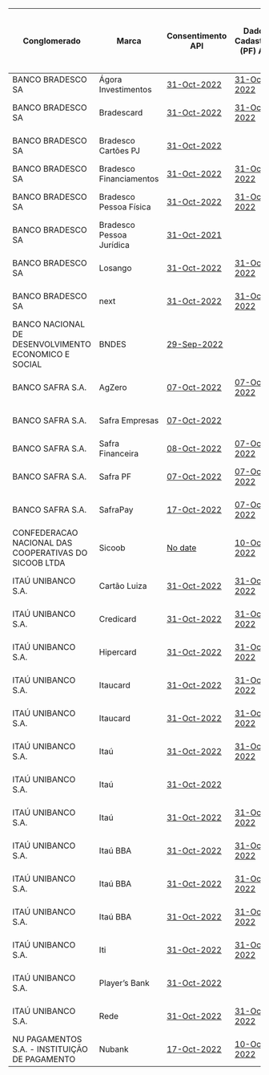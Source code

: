 |                           Conglomerado                           |            Marca             |                                                                                                               Consentimento API                                                                                                               |                                                                                                                    Dados Cadastrais (PF) API                                                                                                                     |                                                                                                               Dados Cadastrais (PJ) API                                                                                                               |                                                                                                                Resources API                                                                                                                |                                                                                                            Contas API                                                                                                             |                                                                                                                   Cartão de Crédito API                                                                                                                   |                                                                                                        Operações de Crédito - Empréstimos API                                                                                                        |                                                                                                                 Operações de Crédito - Financiamentos API                                                                                                                 |                                                                                                                    Operações de Crédito - Adiantamento a Depositantes API                                                                                                                     |                                                                                                                         Operações de Crédito - Direitos Creditórios Descontados API                                                                                                                          |
|-------------------------------------------------------|--------------------------|-------------------------------------------------------------------------------------------------------------------------------------------------------------------------------------------------------------------------------|------------------------------------------------------------------------------------------------------------------------------------------------------------------------------------------------------------------------------------------|-------------------------------------------------------------------------------------------------------------------------------------------------------------------------------------------------------------------------------|---------------------------------------------------------------------------------------------------------------------------------------------------------------------------------------------------------------------------------|--------------------------------------------------------------------------------------------------------------------------------------------------------------------------------------------------------------------------|---------------------------------------------------------------------------------------------------------------------------------------------------------------------------------------------------------------------------------------|-----------------------------------------------------------------------------------------------------------------------------------------------------------------------------------------------------------------|-----------------------------------------------------------------------------------------------------------------------------------------------------------------------------------------------------------------------------------|-------------------------------------------------------------------------------------------------------------------------------------------------------------------------------------------------------------------------------------------|-----------------------------------------------------------------------------------------------------------------------------------------------------------------------------------------------------------------------------------------------------|
| BANCO BRADESCO SA                                     | Ágora Investimentos      | [31-Oct-2022](https://github.com/OpenBanking-Brasil/conformance/raw/main/submissions/functional/consents/2.0.1/74014747_%C3%81gora%20-%20Open%20Finance%20Brazil%20v2.0_consents_v2-OL_04-10-2022.zip)                        | [31-Oct-2022](https://github.com/OpenBanking-Brasil/conformance/raw/main/submissions/functional/personal/2.0.1/74014747_%C3%81gora%20-%20Open%20Finance%20Brazil%20v2.0_personal_v2-OL_04-10-2022.zip)                                   | [31-Oct-2022](https://github.com/OpenBanking-Brasil/conformance/raw/main/submissions/functional/business/2.0.1/74014747_%C3%81gora%20-%20Open%20Finance%20Brazil%20v2.0_business_v2-OL_04-10-2022.zip)                        | [31-Oct-2022](https://github.com/OpenBanking-Brasil/conformance/raw/main/submissions/functional/resources/2.0.1/74014747_%C3%81gora%20-%20Open%20Finance%20Brazil%20v2.0_resources_v2-OL_04-10-2022.zip)                        |                                                                                                                                                                                                                          |                                                                                                                                                                                                                                       |                                                                                                                                                                                                                 |                                                                                                                                                                                                                                   |                                                                                                                                                                                                                                           |                                                                                                                                                                                                                                                     |
| BANCO BRADESCO SA                                     | Bradescard               | [31-Oct-2022](https://github.com/OpenBanking-Brasil/conformance/raw/main/submissions/functional/consents/2.0.1/04184779_Banco%20Bradescard%20-%20Open%20Finance%20Brazil%20v2.0_consents_v2-OL_04-10-2022.zip)                | [31-Oct-2022](https://github.com/OpenBanking-Brasil/conformance/raw/main/submissions/functional/personal/2.0.1/04184779_Banco%20Bradescard%20-%20Open%20Finance%20Brazil%20v2.0_personal_v2-OL_04-10-2022.zip)                           |                                                                                                                                                                                                                               | [31-Oct-2022](https://github.com/OpenBanking-Brasil/conformance/raw/main/submissions/functional/resources/2.0.1/04184779_Banco%20Bradescard%20-%20Open%20Finance%20Brazil%20v2.0_resources_v2-OL_04-10-2022.zip)                |                                                                                                                                                                                                                          | [31-Oct-2022](https://github.com/OpenBanking-Brasil/conformance/raw/main/submissions/functional/credit-card/2.0.1/04184779_Banco%20Bradescard%20-%20Open%20Finance%20Brazil%20v2.0_credit-card_v2-OL_04-10-2022.zip)                  |                                                                                                                                                                                                                 |                                                                                                                                                                                                                                   |                                                                                                                                                                                                                                           |                                                                                                                                                                                                                                                     |
| BANCO BRADESCO SA                                     | Bradesco Cartões PJ      | [31-Oct-2022](https://github.com/OpenBanking-Brasil/conformance/raw/main/submissions/functional/consents/2.0.1/60746948_Banco%20Bradesco%20PJ%20-%20Open%20Finance%20Brazil%20v2.0_consents_v2-OL_04-10-2022.zip)             |                                                                                                                                                                                                                                          | [31-Oct-2022](https://github.com/OpenBanking-Brasil/conformance/raw/main/submissions/functional/business/2.0.1/60746948_Banco%20Bradesco%20PJ%20-%20Open%20Finance%20Brazil%20v2.0_business_v2-OL_04-10-2022.zip)             | [31-Oct-2022](https://github.com/OpenBanking-Brasil/conformance/raw/main/submissions/functional/resources/2.0.1/60746948_Banco%20Bradesco%20PJ%20-%20Open%20Finance%20Brazil%20v2.0_resources_v2-OL_04-10-2022.zip)             |                                                                                                                                                                                                                          | [31-Oct-2022](https://github.com/OpenBanking-Brasil/conformance/raw/main/submissions/functional/credit-card/2.0.1/60746948_Banco%20Bradesco%20PJ%20-%20Open%20Finance%20Brazil%20v2.0_credit-card_v2-OL_04-10-2022.zip)               |                                                                                                                                                                                                                 |                                                                                                                                                                                                                                   |                                                                                                                                                                                                                                           |                                                                                                                                                                                                                                                     |
| BANCO BRADESCO SA                                     | Bradesco Financiamentos  | [31-Oct-2022](https://github.com/OpenBanking-Brasil/conformance/raw/main/submissions/functional/consents/2.0.1/07207996_Banco%20Bradesco%20Financiamentos%20-%20Open%20Finance%20Brazil%20v2.0_consents_v2-OL_04-10-2022.zip) | [31-Oct-2022](https://github.com/OpenBanking-Brasil/conformance/raw/main/submissions/functional/personal/2.0.1/07207996_Banco%20Bradesco%20Financiamentos%20-%20Open%20Finance%20Brazil%20v2.0_personal_v2-OL_04-10-2022.zip)            | [31-Oct-2022](https://github.com/OpenBanking-Brasil/conformance/raw/main/submissions/functional/business/2.0.1/07207996_Banco%20Bradesco%20Financiamentos%20-%20Open%20Finance%20Brazil%20v2.0_business_v2-OL_04-10-2022.zip) | [31-Oct-2022](https://github.com/OpenBanking-Brasil/conformance/raw/main/submissions/functional/resources/2.0.1/07207996_Banco%20Bradesco%20Financiamentos%20-%20Open%20Finance%20Brazil%20v2.0_resources_v2-OL_04-10-2022.zip) |                                                                                                                                                                                                                          |                                                                                                                                                                                                                                       |                                                                                                                                                                                                                 | [31-Oct-2022](https://github.com/OpenBanking-Brasil/conformance/raw/main/submissions/functional/financings/2.0.1/07207996_Banco%20Bradesco%20Financiamentos%20-%20Open%20Finance%20Brazil%20v2.0_financings_v2-OL_04-10-2022.zip) |                                                                                                                                                                                                                                           |                                                                                                                                                                                                                                                     |
| BANCO BRADESCO SA                                     | Bradesco Pessoa Física   | [31-Oct-2022](https://github.com/OpenBanking-Brasil/conformance/raw/main/submissions/functional/consents/2.0.1/60746948_Banco%20Bradesco%20PF%20-%20Open%20Finance%20Brazil%20v2.0_consents_v2-OL_04-10-2022.zip)             | [31-Oct-2022](https://github.com/OpenBanking-Brasil/conformance/raw/main/submissions/functional/personal/2.0.1/60746948_Banco%20Bradesco%20PF%20-%20Open%20Finance%20Brazil%20v2.0_personal_v2-OL_04-10-2022.zip)                        |                                                                                                                                                                                                                               | [31-Oct-2022](https://github.com/OpenBanking-Brasil/conformance/raw/main/submissions/functional/resources/2.0.1/60746948_Banco%20Bradesco%20PF%20-%20Open%20Finance%20Brazil%20v2.0_resources_v2-OL_07-10-2022.zip)             | [31-Oct-2022](https://github.com/OpenBanking-Brasil/conformance/raw/main/submissions/functional/accounts/2.0.1/60746948_Banco%20Bradesco%20PF%20-%20Open%20Finance%20Brazil%20v2.0_accounts_v2-OL_04-10-2022.zip)        | [31-Oct-2022](https://github.com/OpenBanking-Brasil/conformance/raw/main/submissions/functional/credit-card/2.0.1/60746948_Banco%20Bradesco%20PF%20-%20Open%20Finance%20Brazil%20v2.0_credit-card_v2-OL_04-10-2022.zip)               | [31-Oct-2022](https://github.com/OpenBanking-Brasil/conformance/raw/main/submissions/functional/loans/2.0.1/60746948_Banco%20Bradesco%20PF%20-%20Open%20Finance%20Brazil%20v2.0_loans_v2-OL_04-10-2022.zip)     | [31-Oct-2022](https://github.com/OpenBanking-Brasil/conformance/raw/main/submissions/functional/financings/2.0.1/60746948_Banco%20Bradesco%20PF%20-%20Open%20Finance%20Brazil%20v2.0_financings_v2-OL_04-10-2022.zip)             | [31-Oct-2022](https://github.com/OpenBanking-Brasil/conformance/raw/main/submissions/functional/unarranged-overdraft/2.0.1/60746948_Banco%20Bradesco%20PF%20-%20Open%20Finance%20Brazil%20v2.0_unarranged-overdraft_v2-OL_04-10-2022.zip) |                                                                                                                                                                                                                                                     |
| BANCO BRADESCO SA                                     | Bradesco Pessoa Jurídica | [31-Oct-2021](https://github.com/OpenBanking-Brasil/conformance/raw/main/submissions/functional/consents/2.0.1/60746948_Banco%20Bradesco%20PJ%20-%20Open%20Finance%20Brazil%20v2.0_consents_v2-OL_04-10-2022.zip)             |                                                                                                                                                                                                                                          | [31-Oct-2022](https://github.com/OpenBanking-Brasil/conformance/raw/main/submissions/functional/business/2.0.1/60746948_Banco%20Bradesco%20PJ%20-%20Open%20Finance%20Brazil%20v2.0_business_v2-OL_04-10-2022.zip)             | [31-Oct-2022](https://github.com/OpenBanking-Brasil/conformance/raw/main/submissions/functional/resources/2.0.1/60746948_Banco%20Bradesco%20PJ%20-%20Open%20Finance%20Brazil%20v2.0_resources_v2-OL_04-10-2022.zip)             | [31-Oct-2022](https://github.com/OpenBanking-Brasil/conformance/raw/main/submissions/functional/accounts/2.0.1/60746948_Banco%20Bradesco%20PJ%20-%20Open%20Finance%20Brazil%20v2.0__accounts_v2-OL_04-10-2022.zip)       | [31-Oct-2022](https://github.com/OpenBanking-Brasil/conformance/raw/main/submissions/functional/credit-card/2.0.1/60746948_Banco%20Bradesco%20PJ%20-%20Open%20Finance%20Brazil%20v2.0_credit-card_v2-OL_04-10-2022.zip)               | [31-Oct-2022](https://github.com/OpenBanking-Brasil/conformance/raw/main/submissions/functional/loans/2.0.1/60746948_Banco%20Bradesco%20PJ%20-%20Open%20Finance%20Brazil%20v2.0_loans_v2-OL_04-10-2022.zip)     | [31-Oct-2022](https://github.com/OpenBanking-Brasil/conformance/raw/main/submissions/functional/financings/2.0.1/60746948_Banco%20Bradesco%20PJ%20-%20Open%20Finance%20Brazil%20v2.0_financings_v2-OL_20-10-2022.zip)             | [31-Oct-2022](https://github.com/OpenBanking-Brasil/conformance/raw/main/submissions/functional/unarranged-overdraft/2.0.1/60746948_Banco%20Bradesco%20PJ%20-%20Open%20Finance%20Brazil%20v2.0_unarranged-overdraft_v2-OL_04-10-2022.zip) | [31-Oct-2022](https://github.com/OpenBanking-Brasil/conformance/raw/main/submissions/functional/invoice-financings/2.0.1/60746948_Banco%20Bradesco%20PJ%20-%20Open%20Finance%20Brazil%20v2.0_invoice-financings_v2-OL_04-10-2022.zip)               |
| BANCO BRADESCO SA                                     | Losango                  | [31-Oct-2022](https://github.com/OpenBanking-Brasil/conformance/raw/main/submissions/functional/consents/2.0.1/33254319_Banco%20Losango%20-%20Open%20Finance%20Brazil%20v2.0_consents_v2-OL_07-10-2022.zip)                   | [31-Oct-2022](https://github.com/OpenBanking-Brasil/conformance/raw/main/submissions/functional/personal/2.0.1/33254319_Banco%20Losango%20-%20Open%20Finance%20Brazil%20v2.0_personal_v2-OL_04-10-2022.zip)                              |                                                                                                                                                                                                                               | [31-Oct-2022](https://github.com/OpenBanking-Brasil/conformance/raw/main/submissions/functional/resources/2.0.1/33254319_Banco%20Losango%20-%20Open%20Finance%20Brazil%20v2.0_resources_v2-OL_04-10-2022.zip)                   |                                                                                                                                                                                                                          | [31-Oct-2022](https://github.com/OpenBanking-Brasil/conformance/raw/main/submissions/functional/credit-card/2.0.1/33254319_Banco%20Losango%20-%20Open%20Finance%20Brazil%20v2.0_credit-card_v2-OL_04-10-2022.zip)                     | [31-Oct-2022](https://github.com/OpenBanking-Brasil/conformance/raw/main/submissions/functional/loans/2.0.1/33254319_Banco%20Losango%20-%20Open%20Finance%20Brazil%20v2.0_loans_v2-OL_04-10-2022.zip)           | [31-Oct-2022](https://github.com/OpenBanking-Brasil/conformance/raw/main/submissions/functional/financings/2.0.1/33254319_Banco%20Losango%20-%20Open%20Finance%20Brazil%20v2.0_financings_v2-OL_04-10-2022.zip)                   |                                                                                                                                                                                                                                           |                                                                                                                                                                                                                                                     |
| BANCO BRADESCO SA                                     | next                     | [31-Oct-2022](https://github.com/OpenBanking-Brasil/conformance/raw/main/submissions/functional/consents/2.0.1/60746948_next%20-%20Open%20Finance%20Brazil%20v1.0_consents_v2-OL_04-10-2022.zip)                              | [31-Oct-2022](https://github.com/OpenBanking-Brasil/conformance/raw/main/submissions/functional/personal/2.0.1/60746948_next%20-%20Open%20Finance%20Brazil%20v1.0_personal_v2-OL_07-10-2022.zip)                                         |                                                                                                                                                                                                                               | [31-Oct-2022](https://github.com/OpenBanking-Brasil/conformance/raw/main/submissions/functional/resources/2.0.1/60746948_next%20-%20Open%20Finance%20Brazil%20v1.0%20_resources_v2-OL_04-10-2022.zip)                           | [31-Oct-2022](https://github.com/OpenBanking-Brasil/conformance/raw/main/submissions/functional/accounts/2.0.1/60746948_next%20-%20Open%20Finance%20Brazil%20v1.0_accounts_v2-OL_07-10-2022.zip)                         | [31-Oct-2022](https://github.com/OpenBanking-Brasil/conformance/raw/main/submissions/functional/credit-card/2.0.1/60746948_next%20-%20Open%20Finance%20Brazil%20v1.0_credit-card_v2-OL_07-10-2022.zip)                                | [31-Oct-2022](https://github.com/OpenBanking-Brasil/conformance/raw/main/submissions/functional/loans/2.0.1/60746948_next%20-%20Open%20Finance%20Brazil%20v1.0_loans_v2-OL_07-10-2022.zip)                      |                                                                                                                                                                                                                                   |                                                                                                                                                                                                                                           |                                                                                                                                                                                                                                                     |
| BANCO NACIONAL DE DESENVOLVIMENTO ECONOMICO E SOCIAL  | BNDES                    | [29-Sep-2022](https://github.com/OpenBanking-Brasil/conformance/raw/main/submissions/functional/consents/2.0.1/33657248_BNDES%20Open%20Banking%201.2.0_consents_v2-OL_29-09-2022.zip)                                         |                                                                                                                                                                                                                                          | [28-Sep-2022](https://github.com/OpenBanking-Brasil/conformance/raw/main/submissions/functional/business/2.0.1/33657248_BNDES%20Open%20Banking%201.2.0_business_v2-OL_28-09-2022.zip)                                         | [29-Sep-2022](https://github.com/OpenBanking-Brasil/conformance/raw/main/submissions/functional/resources/2.0.1/33657248_BNDES%20Open%20Banking%201.2.0_resources_v2-OL_29-09-2022.zip)                                         |                                                                                                                                                                                                                          |                                                                                                                                                                                                                                       |                                                                                                                                                                                                                 | [28-Sep-2022](https://github.com/OpenBanking-Brasil/conformance/raw/main/submissions/functional/financings/2.0.1/33657248_BNDES%20Open%20Banking%201.2.0_financings_v2-OL_28-09-2022.zip)                                         |                                                                                                                                                                                                                                           |                                                                                                                                                                                                                                                     |
| BANCO SAFRA S.A.                                      | AgZero                   | [07-Oct-2022](https://github.com/OpenBanking-Brasil/conformance/blob/a383f0944dfcca75f927f45fb612130333b5e860/submissions/functional/consents/2.0.1/58160789_Safra%20Open%20Finance%202.0_consents_v2-OL_07-10-2022.zip)      | [07-Oct-2022](https://github.com/OpenBanking-Brasil/conformance/blob/a383f0944dfcca75f927f45fb612130333b5e860/submissions/functional/personal/2.0.1/58160789_Safra%20Open%20Finance%202.0_personal_v2_07-10-2022.zip)                    |                                                                                                                                                                                                                               | [07-Oct-2022](https://github.com/OpenBanking-Brasil/conformance/blob/a383f0944dfcca75f927f45fb612130333b5e860/submissions/functional/resources/2.0.1/58160789_Safra%20Open%20Finance%202.0_resources_v2_07-10-2022.zip)         | [10-Oct-2022](https://github.com/OpenBanking-Brasil/conformance/blob/a383f0944dfcca75f927f45fb612130333b5e860/submissions/functional/accounts/2.0.1/58160789_Safra%20Open%20Finance%202.0_accounts_v2-OL_10-10-2022.zip) | [10-Oct-2022](https://github.com/OpenBanking-Brasil/conformance/blob/a383f0944dfcca75f927f45fb612130333b5e860/submissions/functional/credit-card/2.0.1/58160789_Safra%20Open%20Finance%202.0_credit-card_v2-OL_10-10-2022.zip)        | [07-Oct-2022](https://github.com/OpenBanking-Brasil/conformance/blob/a383f0944dfcca75f927f45fb612130333b5e860/submissions/functional/loans/2.0.1/58160789_Safra%20Open%20Finance%202.0_loans_v2_07-10-2022.zip) |                                                                                                                                                                                                                                   |                                                                                                                                                                                                                                           |                                                                                                                                                                                                                                                     |
| BANCO SAFRA S.A.                                      | Safra Empresas           | [07-Oct-2022](https://github.com/OpenBanking-Brasil/conformance/blob/a383f0944dfcca75f927f45fb612130333b5e860/submissions/functional/consents/2.0.1/58160789_Safra%20Open%20Finance%202.0_consents_v2-OL_07-10-2022.zip)      |                                                                                                                                                                                                                                          | [07-Oct-2022](https://github.com/OpenBanking-Brasil/conformance/blob/a383f0944dfcca75f927f45fb612130333b5e860/submissions/functional/business/2.0.1/58160789_Safra%20Open%20Finance%202.0_business_v2-OL_07-10-2022.zip)      | [07-Oct-2022](https://github.com/OpenBanking-Brasil/conformance/blob/a383f0944dfcca75f927f45fb612130333b5e860/submissions/functional/resources/2.0.1/58160789_Safra%20Open%20Finance%202.0_resources_v2_07-10-2022.zip)         | [10-Oct-2022](https://github.com/OpenBanking-Brasil/conformance/blob/a383f0944dfcca75f927f45fb612130333b5e860/submissions/functional/accounts/2.0.1/58160789_Safra%20Open%20Finance%202.0_accounts_v2-OL_10-10-2022.zip) | [10-Oct-2022](https://github.com/OpenBanking-Brasil/conformance/blob/a383f0944dfcca75f927f45fb612130333b5e860/submissions/functional/credit-card/2.0.1/58160789_Safra%20Open%20Finance%202.0_credit-card_v2-OL_10-10-2022.zip)        | [07-Oct-2022](https://github.com/OpenBanking-Brasil/conformance/blob/a383f0944dfcca75f927f45fb612130333b5e860/submissions/functional/loans/2.0.1/58160789_Safra%20Open%20Finance%202.0_loans_v2_07-10-2022.zip) |                                                                                                                                                                                                                                   |                                                                                                                                                                                                                                           | [07-Oct-2022](https://github.com/OpenBanking-Brasil/conformance/blob/a383f0944dfcca75f927f45fb612130333b5e860/submissions/functional/invoice-financings/2.0.1/58160789_Safra%20Open%20Finance%202.0_invoice-financings_v2-OL_07-10-2022.zip)        |
| BANCO SAFRA S.A.                                      | Safra Financeira         | [08-Oct-2022](https://github.com/OpenBanking-Brasil/conformance/blob/a383f0944dfcca75f927f45fb612130333b5e860/submissions/functional/consents/2.0.1/58160789_Safra%20Open%20Finance%202.0_consents_v2-OL_07-10-2022.zip)      | [07-Oct-2022](https://github.com/OpenBanking-Brasil/conformance/blob/a383f0944dfcca75f927f45fb612130333b5e860/submissions/functional/personal/2.0.1/58160789_Safra%20Open%20Finance%202.0_personal_v2_07-10-2022.zip)                    | [07-Oct-2022](https://github.com/OpenBanking-Brasil/conformance/blob/a383f0944dfcca75f927f45fb612130333b5e860/submissions/functional/business/2.0.1/58160789_Safra%20Open%20Finance%202.0_business_v2-OL_07-10-2022.zip)      | [07-Oct-2022](https://github.com/OpenBanking-Brasil/conformance/blob/a383f0944dfcca75f927f45fb612130333b5e860/submissions/functional/resources/2.0.1/58160789_Safra%20Open%20Finance%202.0_resources_v2_07-10-2022.zip)         |                                                                                                                                                                                                                          |                                                                                                                                                                                                                                       |                                                                                                                                                                                                                 | [08-Oct-2022](https://github.com/OpenBanking-Brasil/conformance/blob/a383f0944dfcca75f927f45fb612130333b5e860/submissions/functional/financings/2.0.1/58160789_Safra%20Open%20Finance%202.0_financings_v2_08-10-2022.zip)         |                                                                                                                                                                                                                                           |                                                                                                                                                                                                                                                     |
| BANCO SAFRA S.A.                                      | Safra PF                 | [07-Oct-2022](https://github.com/OpenBanking-Brasil/conformance/blob/a383f0944dfcca75f927f45fb612130333b5e860/submissions/functional/consents/2.0.1/58160789_Safra%20Open%20Finance%202.0_consents_v2-OL_07-10-2022.zip)      | [07-Oct-2022](https://github.com/OpenBanking-Brasil/conformance/blob/a383f0944dfcca75f927f45fb612130333b5e860/submissions/functional/personal/2.0.1/58160789_Safra%20Open%20Finance%202.0_personal_v2_07-10-2022.zip)                    |                                                                                                                                                                                                                               | [07-Oct-2022](https://github.com/OpenBanking-Brasil/conformance/blob/a383f0944dfcca75f927f45fb612130333b5e860/submissions/functional/resources/2.0.1/58160789_Safra%20Open%20Finance%202.0_resources_v2_07-10-2022.zip)         | [10-Oct-2022](https://github.com/OpenBanking-Brasil/conformance/blob/a383f0944dfcca75f927f45fb612130333b5e860/submissions/functional/accounts/2.0.1/58160789_Safra%20Open%20Finance%202.0_accounts_v2-OL_10-10-2022.zip) | [10-Oct-2022](https://github.com/OpenBanking-Brasil/conformance/blob/a383f0944dfcca75f927f45fb612130333b5e860/submissions/functional/credit-card/2.0.1/58160789_Safra%20Open%20Finance%202.0_credit-card_v2-OL_10-10-2022.zip)        | [07-Oct-2022](https://github.com/OpenBanking-Brasil/conformance/blob/a383f0944dfcca75f927f45fb612130333b5e860/submissions/functional/loans/2.0.1/58160789_Safra%20Open%20Finance%202.0_loans_v2_07-10-2022.zip) |                                                                                                                                                                                                                                   |                                                                                                                                                                                                                                           |                                                                                                                                                                                                                                                     |
| BANCO SAFRA S.A.                                      | SafraPay                 | [17-Oct-2022](https://github.com/OpenBanking-Brasil/conformance/blob/a383f0944dfcca75f927f45fb612130333b5e860/submissions/functional/consents/2.0.1/58160789_Safra%20Open%20Finance%202.0_consents_v2-OL_07-10-2022.zip)      | [07-Oct-2022](https://github.com/OpenBanking-Brasil/conformance/blob/a383f0944dfcca75f927f45fb612130333b5e860/submissions/functional/personal/2.0.1/58160789_Safra%20Open%20Finance%202.0_personal_v2_07-10-2022.zip)                    | [07-Oct-2022](https://github.com/OpenBanking-Brasil/conformance/blob/a383f0944dfcca75f927f45fb612130333b5e860/submissions/functional/business/2.0.1/58160789_Safra%20Open%20Finance%202.0_business_v2-OL_07-10-2022.zip)      | [07-Oct-2022](https://github.com/OpenBanking-Brasil/conformance/blob/a383f0944dfcca75f927f45fb612130333b5e860/submissions/functional/resources/2.0.1/58160789_Safra%20Open%20Finance%202.0_resources_v2_07-10-2022.zip)         | [10-Oct-2022](https://github.com/OpenBanking-Brasil/conformance/blob/a383f0944dfcca75f927f45fb612130333b5e860/submissions/functional/accounts/2.0.1/58160789_Safra%20Open%20Finance%202.0_accounts_v2-OL_10-10-2022.zip) | [10-Oct-2022](https://github.com/OpenBanking-Brasil/conformance/blob/a383f0944dfcca75f927f45fb612130333b5e860/submissions/functional/credit-card/2.0.1/58160789_Safra%20Open%20Finance%202.0_credit-card_v2-OL_10-10-2022.zip)        | [07-Oct-2022](https://github.com/OpenBanking-Brasil/conformance/blob/a383f0944dfcca75f927f45fb612130333b5e860/submissions/functional/loans/2.0.1/58160789_Safra%20Open%20Finance%202.0_loans_v2_07-10-2022.zip) |                                                                                                                                                                                                                                   |                                                                                                                                                                                                                                           |                                                                                                                                                                                                                                                     |
| CONFEDERACAO NACIONAL DAS COOPERATIVAS DO SICOOB LTDA | Sicoob                   | [No date](https://github.com/OpenBanking-Brasil/conformance/blob/726d90bb85145ce291768ec07084b260cc8bde42/submissions/functional/consents/2.0.1/02038232_Consents%20api%20test%202.0.1_consents_v2_07-10-2022.zip)            | [10-Oct-2022](https://github.com/OpenBanking-Brasil/conformance/blob/da79d550c5ac8fa94fca7f7f50128e37bacfe53f/submissions/functional/personal/2.0.1/02038232_Personal%20Customer%20Data%20api%20test%202.0.1_personal_v2_10-10-2022.zip) | [29-Sep-2022](https://github.com/OpenBanking-Brasil/conformance/blob/main/submissions/functional/business/2.0.1/02038232_Business%20Customer%20Data%20api%20test%202.0.1%20API_business_v2-OL_29-09-2022.zip)                 | [11-Oct-2022](https://github.com/OpenBanking-Brasil/conformance/blob/main/submissions/functional/resources/2.0.1/02038232_Resources%20api%20test%202.0.1_resources_v2-OL_11-10-2022.zip)                                        |                                                                                                                                                                                                                          | [30-Sep-2022](https://github.com/OpenBanking-Brasil/conformance/blob/main/submissions/functional/credit-card/2.0.1/02038232_Credit%20operations%20discounted%20credit%20rights%20api%20test%202.0.1_credit-card_v2-OL_30-09-2022.zip) | [30-Sep-2022](https://github.com/OpenBanking-Brasil/conformance/blob/main/submissions/functional/loans/2.0.1/02038232_Loans%20api%20test%202.0.1_loans_v2-OL_30-09-2022.zip)                                    | [29-Sep-2022](https://github.com/OpenBanking-Brasil/conformance/blob/main/submissions/functional/financings/2.0.1/02038232_Financings%20api%20test%202.0.1_financings_v2-OL_29-09-2022.zip)                                       | [06-Oct-2022](https://github.com/OpenBanking-Brasil/conformance/blob/main/submissions/functional/unarranged-overdraft/2.0.1/02038232_Unarranged%20overdraft%20api%20test%202.0.1_unarranged-overdraft_v2-OL_06-10-2022.zip)               | [29-Sep-2022](https://github.com/OpenBanking-Brasil/conformance/blob/main/submissions/functional/invoice-financings/2.0.1/02038232_Credit%20operations%20discounted%20credit%20rights%20api%20test%202.0.1_invoice-financings_v2-OL_29-09-2022.zip) |
| ITAÚ UNIBANCO S.A.                                    | Cartão Luiza             | [31-Oct-2022](https://github.com/OpenBanking-Brasil/conformance/raw/main/submissions/functional/consents/2.0.1/60701190_Itau%20Unibanco%20Major_consents_v2-OL_07-10-2022.zip)                                                | [31-Oct-2022](https://github.com/OpenBanking-Brasil/conformance/raw/main/submissions/functional/personal/2.0.1/60701190_Itau%20Unibanco%20Major_personal_v2-OL_06-10-2022.zip)                                                           | [31-Oct-2022](https://github.com/OpenBanking-Brasil/conformance/raw/main/submissions/functional/business/2.0.1/60701190_Itau%20Unibanco%20Major_business_v2-OL_06-10-2022.zip)                                                | [31-Oct-2022](https://github.com/OpenBanking-Brasil/conformance/blob/main/submissions/functional/resources/2.0.1/60701190_Itau%20Unibanco%20Major_resources_v2-OL_06-10-2022.zip)                                               | [31-Oct-2022](https://github.com/OpenBanking-Brasil/conformance/raw/main/submissions/functional/accounts/2.0.1/60701190_Itau%20Unibanco%20Major_accounts_v2-OL_13-10-2022.zip)                                           | [31-Oct-2022](https://github.com/OpenBanking-Brasil/conformance/raw/main/submissions/functional/credit-card/2.0.1/60701190_Itau%20Unibanco%20Major_credit-card_v2-OL_13-10-2022.zip)                                                  | [31-Oct-2022](https://github.com/OpenBanking-Brasil/conformance/raw/main/submissions/functional/loans/2.0.1/60701190_Itau%20Unibanco%20Major_loans_v2-OL_06-10-2022.zip)                                        | [31-Oct-2022](https://github.com/OpenBanking-Brasil/conformance/raw/main/submissions/functional/financings/2.0.1/60701190_Itau%20Unibanco%20Major_financings_v2-OL_06-10-2022.zip)                                                | [31-Oct-2022](https://github.com/OpenBanking-Brasil/conformance/raw/main/submissions/functional/unarranged-overdraft/2.0.1/60701190_Itau%20Unibanco%20Major_unarranged-overdraft_v2-OL_06-10-2022.zip)                                    | [31-Oct-2022](https://github.com/OpenBanking-Brasil/conformance/raw/main/submissions/functional/invoice-financings/2.0.1/60701190_Itau%20Unibanco%20Major_invoice-financings_v2-OL_06-10-2022.zip)                                                  |
| ITAÚ UNIBANCO S.A.                                    | Credicard                | [31-Oct-2022](https://github.com/OpenBanking-Brasil/conformance/raw/main/submissions/functional/consents/2.0.1/60701190_Itau%20Unibanco%20Major_consents_v2-OL_07-10-2022.zip)                                                | [31-Oct-2022](https://github.com/OpenBanking-Brasil/conformance/raw/main/submissions/functional/personal/2.0.1/60701190_Itau%20Unibanco%20Major_personal_v2-OL_06-10-2022.zip)                                                           | [31-Oct-2022](https://github.com/OpenBanking-Brasil/conformance/raw/main/submissions/functional/business/2.0.1/60701190_Itau%20Unibanco%20Major_business_v2-OL_06-10-2022.zip)                                                | [31-Oct-2022](https://github.com/OpenBanking-Brasil/conformance/blob/main/submissions/functional/resources/2.0.1/60701190_Itau%20Unibanco%20Major_resources_v2-OL_06-10-2022.zip)                                               | [31-Oct-2022](https://github.com/OpenBanking-Brasil/conformance/raw/main/submissions/functional/accounts/2.0.1/60701190_Itau%20Unibanco%20Major_accounts_v2-OL_13-10-2022.zip)                                           | [31-Oct-2022](https://github.com/OpenBanking-Brasil/conformance/raw/main/submissions/functional/credit-card/2.0.1/60701190_Itau%20Unibanco%20Major_credit-card_v2-OL_13-10-2022.zip)                                                  | [31-Oct-2022](https://github.com/OpenBanking-Brasil/conformance/raw/main/submissions/functional/loans/2.0.1/60701190_Itau%20Unibanco%20Major_loans_v2-OL_06-10-2022.zip)                                        | [31-Oct-2022](https://github.com/OpenBanking-Brasil/conformance/raw/main/submissions/functional/financings/2.0.1/60701190_Itau%20Unibanco%20Major_financings_v2-OL_06-10-2022.zip)                                                |                                                                                                                                                                                                                                           |                                                                                                                                                                                                                                                     |
| ITAÚ UNIBANCO S.A.                                    | Hipercard                | [31-Oct-2022](https://github.com/OpenBanking-Brasil/conformance/raw/main/submissions/functional/consents/2.0.1/60701190_Itau%20Unibanco%20Major_consents_v2-OL_07-10-2022.zip)                                                | [31-Oct-2022](https://github.com/OpenBanking-Brasil/conformance/raw/main/submissions/functional/personal/2.0.1/60701190_Itau%20Unibanco%20Major_personal_v2-OL_06-10-2022.zip)                                                           | [31-Oct-2022](https://github.com/OpenBanking-Brasil/conformance/raw/main/submissions/functional/business/2.0.1/60701190_Itau%20Unibanco%20Major_business_v2-OL_06-10-2022.zip)                                                | [31-Oct-2022](https://github.com/OpenBanking-Brasil/conformance/blob/main/submissions/functional/resources/2.0.1/60701190_Itau%20Unibanco%20Major_resources_v2-OL_06-10-2022.zip)                                               |                                                                                                                                                                                                                          | [31-Oct-2022](https://github.com/OpenBanking-Brasil/conformance/raw/main/submissions/functional/credit-card/2.0.1/60701190_Itau%20Unibanco%20Major_credit-card_v2-OL_13-10-2022.zip)                                                  |                                                                                                                                                                                                                 |                                                                                                                                                                                                                                   |                                                                                                                                                                                                                                           |                                                                                                                                                                                                                                                     |
| ITAÚ UNIBANCO S.A.                                    | Itaucard                 | [31-Oct-2022](https://github.com/OpenBanking-Brasil/conformance/raw/main/submissions/functional/consents/2.0.1/60701190_Itau%20Unibanco%20Major_consents_v2-OL_07-10-2022.zip)                                                | [31-Oct-2022](https://github.com/OpenBanking-Brasil/conformance/raw/main/submissions/functional/personal/2.0.1/60701190_Itau%20Unibanco%20Major_personal_v2-OL_06-10-2022.zip)                                                           | [31-Oct-2022](https://github.com/OpenBanking-Brasil/conformance/raw/main/submissions/functional/business/2.0.1/60701190_Itau%20Unibanco%20Major_business_v2-OL_06-10-2022.zip)                                                | [31-Oct-2022](https://github.com/OpenBanking-Brasil/conformance/blob/main/submissions/functional/resources/2.0.1/60701190_Itau%20Unibanco%20Major_resources_v2-OL_06-10-2022.zip)                                               |                                                                                                                                                                                                                          | [31-Oct-2022](https://github.com/OpenBanking-Brasil/conformance/raw/main/submissions/functional/credit-card/2.0.1/60701190_Itau%20Unibanco%20Major_credit-card_v2-OL_13-10-2022.zip)                                                  | [31-Oct-2022](https://github.com/OpenBanking-Brasil/conformance/raw/main/submissions/functional/loans/2.0.1/60701190_Itau%20Unibanco%20Major_loans_v2-OL_06-10-2022.zip)                                        | [31-Oct-2022](https://github.com/OpenBanking-Brasil/conformance/raw/main/submissions/functional/financings/2.0.1/60701190_Itau%20Unibanco%20Major_financings_v2-OL_06-10-2022.zip)                                                |                                                                                                                                                                                                                                           |                                                                                                                                                                                                                                                     |
| ITAÚ UNIBANCO S.A.                                    | Itaucard                 | [31-Oct-2022](https://github.com/OpenBanking-Brasil/conformance/raw/main/submissions/functional/consents/2.0.1/60701190_Itau%20Unibanco%20Major_consents_v2-OL_07-10-2022.zip)                                                | [31-Oct-2022](https://github.com/OpenBanking-Brasil/conformance/raw/main/submissions/functional/personal/2.0.1/60701190_Itau%20Unibanco%20Major_personal_v2-OL_06-10-2022.zip)                                                           | [31-Oct-2022](https://github.com/OpenBanking-Brasil/conformance/raw/main/submissions/functional/business/2.0.1/60701190_Itau%20Unibanco%20Major_business_v2-OL_06-10-2022.zip)                                                | [31-Oct-2022](https://github.com/OpenBanking-Brasil/conformance/blob/main/submissions/functional/resources/2.0.1/60701190_Itau%20Unibanco%20Major_resources_v2-OL_06-10-2022.zip)                                               | [31-Oct-2022](https://github.com/OpenBanking-Brasil/conformance/raw/main/submissions/functional/accounts/2.0.1/60701190_Itau%20Unibanco%20Major_accounts_v2-OL_13-10-2022.zip)                                           | [31-Oct-2022](https://github.com/OpenBanking-Brasil/conformance/raw/main/submissions/functional/credit-card/2.0.1/60701190_Itau%20Unibanco%20Major_credit-card_v2-OL_13-10-2022.zip)                                                  | [31-Oct-2022](https://github.com/OpenBanking-Brasil/conformance/raw/main/submissions/functional/loans/2.0.1/60701190_Itau%20Unibanco%20Major_loans_v2-OL_06-10-2022.zip)                                        | [31-Oct-2022](https://github.com/OpenBanking-Brasil/conformance/raw/main/submissions/functional/financings/2.0.1/60701190_Itau%20Unibanco%20Major_financings_v2-OL_06-10-2022.zip)                                                | [31-Oct-2022](https://github.com/OpenBanking-Brasil/conformance/raw/main/submissions/functional/unarranged-overdraft/2.0.1/60701190_Itau%20Unibanco%20Major_unarranged-overdraft_v2-OL_06-10-2022.zip)                                    | [31-Oct-2022](https://github.com/OpenBanking-Brasil/conformance/raw/main/submissions/functional/invoice-financings/2.0.1/60701190_Itau%20Unibanco%20Major_invoice-financings_v2-OL_06-10-2022.zip)                                                  |
| ITAÚ UNIBANCO S.A.                                    | Itaú                     | [31-Oct-2022](https://github.com/OpenBanking-Brasil/conformance/raw/main/submissions/functional/consents/2.0.1/60701190_Itau%20Unibanco%20Major_consents_v2-OL_07-10-2022.zip)                                                | [31-Oct-2022](https://github.com/OpenBanking-Brasil/conformance/raw/main/submissions/functional/personal/2.0.1/60701190_Itau%20Unibanco%20Major_personal_v2-OL_06-10-2022.zip)                                                           | [31-Oct-2022](https://github.com/OpenBanking-Brasil/conformance/raw/main/submissions/functional/business/2.0.1/60701190_Itau%20Unibanco%20Major_business_v2-OL_06-10-2022.zip)                                                | [31-Oct-2022](https://github.com/OpenBanking-Brasil/conformance/blob/main/submissions/functional/resources/2.0.1/60701190_Itau%20Unibanco%20Major_resources_v2-OL_06-10-2022.zip)                                               | [31-Oct-2022](https://github.com/OpenBanking-Brasil/conformance/raw/main/submissions/functional/accounts/2.0.1/60701190_Itau%20Unibanco%20Major_accounts_v2-OL_13-10-2022.zip)                                           | [31-Oct-2022](https://github.com/OpenBanking-Brasil/conformance/raw/main/submissions/functional/credit-card/2.0.1/60701190_Itau%20Unibanco%20Major_credit-card_v2-OL_13-10-2022.zip)                                                  | [31-Oct-2022](https://github.com/OpenBanking-Brasil/conformance/raw/main/submissions/functional/loans/2.0.1/60701190_Itau%20Unibanco%20Major_loans_v2-OL_06-10-2022.zip)                                        | [31-Oct-2022](https://github.com/OpenBanking-Brasil/conformance/raw/main/submissions/functional/financings/2.0.1/60701190_Itau%20Unibanco%20Major_financings_v2-OL_06-10-2022.zip)                                                | [31-Oct-2022](https://github.com/OpenBanking-Brasil/conformance/raw/main/submissions/functional/unarranged-overdraft/2.0.1/60701190_Itau%20Unibanco%20Major_unarranged-overdraft_v2-OL_06-10-2022.zip)                                    | [31-Oct-2022](https://github.com/OpenBanking-Brasil/conformance/raw/main/submissions/functional/invoice-financings/2.0.1/60701190_Itau%20Unibanco%20Major_invoice-financings_v2-OL_06-10-2022.zip)                                                  |
| ITAÚ UNIBANCO S.A.                                    | Itaú                     | [31-Oct-2022](https://github.com/OpenBanking-Brasil/conformance/raw/main/submissions/functional/consents/2.0.1/60701190_Itau%20Unibanco%20Major_consents_v2-OL_07-10-2022.zip)                                                |                                                                                                                                                                                                                                          | [31-Oct-2022](https://github.com/OpenBanking-Brasil/conformance/raw/main/submissions/functional/business/2.0.1/60701190_Itau%20Unibanco%20Major_business_v2-OL_06-10-2022.zip)                                                | [31-Oct-2022](https://github.com/OpenBanking-Brasil/conformance/blob/main/submissions/functional/resources/2.0.1/60701190_Itau%20Unibanco%20Major_resources_v2-OL_06-10-2022.zip)                                               | [31-Oct-2022](https://github.com/OpenBanking-Brasil/conformance/raw/main/submissions/functional/accounts/2.0.1/60701190_Itau%20Unibanco%20Major_accounts_v2-OL_13-10-2022.zip)                                           | [31-Oct-2022](https://github.com/OpenBanking-Brasil/conformance/raw/main/submissions/functional/credit-card/2.0.1/60701190_Itau%20Unibanco%20Major_credit-card_v2-OL_13-10-2022.zip)                                                  | [31-Oct-2022](https://github.com/OpenBanking-Brasil/conformance/raw/main/submissions/functional/loans/2.0.1/60701190_Itau%20Unibanco%20Major_loans_v2-OL_06-10-2022.zip)                                        | [31-Oct-2022](https://github.com/OpenBanking-Brasil/conformance/raw/main/submissions/functional/financings/2.0.1/60701190_Itau%20Unibanco%20Major_financings_v2-OL_06-10-2022.zip)                                                | [31-Oct-2022](https://github.com/OpenBanking-Brasil/conformance/raw/main/submissions/functional/unarranged-overdraft/2.0.1/60701190_Itau%20Unibanco%20Major_unarranged-overdraft_v2-OL_06-10-2022.zip)                                    | [31-Oct-2022](https://github.com/OpenBanking-Brasil/conformance/raw/main/submissions/functional/invoice-financings/2.0.1/60701190_Itau%20Unibanco%20Major_invoice-financings_v2-OL_06-10-2022.zip)                                                  |
| ITAÚ UNIBANCO S.A.                                    | Itaú                     | [31-Oct-2022](https://github.com/OpenBanking-Brasil/conformance/raw/main/submissions/functional/consents/2.0.1/60701190_Itau%20Unibanco%20Major_consents_v2-OL_07-10-2022.zip)                                                | [31-Oct-2022](https://github.com/OpenBanking-Brasil/conformance/raw/main/submissions/functional/personal/2.0.1/60701190_Itau%20Unibanco%20Major_personal_v2-OL_06-10-2022.zip)                                                           | [31-Oct-2022](https://github.com/OpenBanking-Brasil/conformance/raw/main/submissions/functional/business/2.0.1/60701190_Itau%20Unibanco%20Major_business_v2-OL_06-10-2022.zip)                                                | [31-Oct-2022](https://github.com/OpenBanking-Brasil/conformance/blob/main/submissions/functional/resources/2.0.1/60701190_Itau%20Unibanco%20Major_resources_v2-OL_06-10-2022.zip)                                               | [31-Oct-2022](https://github.com/OpenBanking-Brasil/conformance/raw/main/submissions/functional/accounts/2.0.1/60701190_Itau%20Unibanco%20Major_accounts_v2-OL_13-10-2022.zip)                                           | [31-Oct-2022](https://github.com/OpenBanking-Brasil/conformance/raw/main/submissions/functional/credit-card/2.0.1/60701190_Itau%20Unibanco%20Major_credit-card_v2-OL_13-10-2022.zip)                                                  | [31-Oct-2022](https://github.com/OpenBanking-Brasil/conformance/raw/main/submissions/functional/loans/2.0.1/60701190_Itau%20Unibanco%20Major_loans_v2-OL_06-10-2022.zip)                                        | [31-Oct-2022](https://github.com/OpenBanking-Brasil/conformance/raw/main/submissions/functional/financings/2.0.1/60701190_Itau%20Unibanco%20Major_financings_v2-OL_06-10-2022.zip)                                                | [31-Oct-2022](https://github.com/OpenBanking-Brasil/conformance/raw/main/submissions/functional/unarranged-overdraft/2.0.1/60701190_Itau%20Unibanco%20Major_unarranged-overdraft_v2-OL_06-10-2022.zip)                                    | [31-Oct-2022](https://github.com/OpenBanking-Brasil/conformance/raw/main/submissions/functional/invoice-financings/2.0.1/60701190_Itau%20Unibanco%20Major_invoice-financings_v2-OL_06-10-2022.zip)                                                  |
| ITAÚ UNIBANCO S.A.                                    | Itaú BBA                 | [31-Oct-2022](https://github.com/OpenBanking-Brasil/conformance/blob/85db0f2251437aa010f55cd4d0205c44417d3566/submissions/functional/consents/2.0.1/60701190_Itau%20Unibanco%20Major_consents_v2_07-10-2022.zip)              | [31-Oct-2022](https://github.com/OpenBanking-Brasil/conformance/raw/main/submissions/functional/personal/2.0.1/60701190_Itau%20Unibanco%20Major_personal_v2-OL_06-10-2022.zip)                                                           | [31-Oct-2022](https://github.com/OpenBanking-Brasil/conformance/raw/main/submissions/functional/business/2.0.1/60701190_Itau%20Unibanco%20Major_business_v2-OL_06-10-2022.zip)                                                | [31-Oct-2022](https://github.com/OpenBanking-Brasil/conformance/blob/main/submissions/functional/resources/2.0.1/60701190_Itau%20Unibanco%20Major_resources_v2-OL_06-10-2022.zip)                                               | [31-Oct-2022](https://github.com/OpenBanking-Brasil/conformance/raw/main/submissions/functional/accounts/2.0.1/60701190_Itau%20Unibanco%20Major_accounts_v2-OL_13-10-2022.zip)                                           | [31-Oct-2022](https://github.com/OpenBanking-Brasil/conformance/raw/main/submissions/functional/credit-card/2.0.1/60701190_Itau%20Unibanco%20Major_credit-card_v2-OL_13-10-2022.zip)                                                  | [31-Oct-2022](https://github.com/OpenBanking-Brasil/conformance/raw/main/submissions/functional/loans/2.0.1/60701190_Itau%20Unibanco%20Major_loans_v2-OL_06-10-2022.zip)                                        | [31-Oct-2022](https://github.com/OpenBanking-Brasil/conformance/raw/main/submissions/functional/financings/2.0.1/60701190_Itau%20Unibanco%20Major_financings_v2-OL_06-10-2022.zip)                                                |                                                                                                                                                                                                                                           | [31-Oct-2022](https://github.com/OpenBanking-Brasil/conformance/raw/main/submissions/functional/invoice-financings/2.0.1/60701190_Itau%20Unibanco%20Major_invoice-financings_v2-OL_06-10-2022.zip)                                                  |
| ITAÚ UNIBANCO S.A.                                    | Itaú BBA                 | [31-Oct-2022](https://github.com/OpenBanking-Brasil/conformance/raw/main/submissions/functional/consents/2.0.1/60701190_Itau%20Unibanco%20Major_consents_v2-OL_07-10-2022.zip)                                                | [31-Oct-2022](https://github.com/OpenBanking-Brasil/conformance/raw/main/submissions/functional/personal/2.0.1/60701190_Itau%20Unibanco%20Major_personal_v2-OL_06-10-2022.zip)                                                           | [31-Oct-2022](https://github.com/OpenBanking-Brasil/conformance/raw/main/submissions/functional/business/2.0.1/60701190_Itau%20Unibanco%20Major_business_v2-OL_06-10-2022.zip)                                                | [31-Oct-2022](https://github.com/OpenBanking-Brasil/conformance/blob/main/submissions/functional/resources/2.0.1/60701190_Itau%20Unibanco%20Major_resources_v2-OL_06-10-2022.zip)                                               | [31-Oct-2022](https://github.com/OpenBanking-Brasil/conformance/raw/main/submissions/functional/accounts/2.0.1/60701190_Itau%20Unibanco%20Major_accounts_v2-OL_13-10-2022.zip)                                           | [31-Oct-2022](https://github.com/OpenBanking-Brasil/conformance/raw/main/submissions/functional/credit-card/2.0.1/60701190_Itau%20Unibanco%20Major_credit-card_v2-OL_13-10-2022.zip)                                                  | [31-Oct-2022](https://github.com/OpenBanking-Brasil/conformance/raw/main/submissions/functional/loans/2.0.1/60701190_Itau%20Unibanco%20Major_loans_v2-OL_06-10-2022.zip)                                        | [31-Oct-2022](https://github.com/OpenBanking-Brasil/conformance/raw/main/submissions/functional/financings/2.0.1/60701190_Itau%20Unibanco%20Major_financings_v2-OL_06-10-2022.zip)                                                |                                                                                                                                                                                                                                           | [31-Oct-2022](https://github.com/OpenBanking-Brasil/conformance/raw/main/submissions/functional/invoice-financings/2.0.1/60701190_Itau%20Unibanco%20Major_invoice-financings_v2-OL_06-10-2022.zip)                                                  |
| ITAÚ UNIBANCO S.A.                                    | Itaú BBA                 | [31-Oct-2022](https://github.com/OpenBanking-Brasil/conformance/raw/main/submissions/functional/consents/2.0.1/60701190_Itau%20Unibanco%20Major_consents_v2-OL_07-10-2022.zip)                                                | [31-Oct-2022](https://github.com/OpenBanking-Brasil/conformance/raw/main/submissions/functional/personal/2.0.1/60701190_Itau%20Unibanco%20Major_personal_v2-OL_06-10-2022.zip)                                                           | [31-Oct-2022](https://github.com/OpenBanking-Brasil/conformance/raw/main/submissions/functional/business/2.0.1/60701190_Itau%20Unibanco%20Major_business_v2-OL_06-10-2022.zip)                                                | [31-Oct-2022](https://github.com/OpenBanking-Brasil/conformance/blob/main/submissions/functional/resources/2.0.1/60701190_Itau%20Unibanco%20Major_resources_v2-OL_06-10-2022.zip)                                               | [31-Oct-2022](https://github.com/OpenBanking-Brasil/conformance/raw/main/submissions/functional/accounts/2.0.1/60701190_Itau%20Unibanco%20Major_accounts_v2-OL_13-10-2022.zip)                                           | [31-Oct-2022](https://github.com/OpenBanking-Brasil/conformance/raw/main/submissions/functional/credit-card/2.0.1/60701190_Itau%20Unibanco%20Major_credit-card_v2-OL_13-10-2022.zip)                                                  | [31-Oct-2022](https://github.com/OpenBanking-Brasil/conformance/raw/main/submissions/functional/loans/2.0.1/60701190_Itau%20Unibanco%20Major_loans_v2-OL_06-10-2022.zip)                                        | [31-Oct-2022](https://github.com/OpenBanking-Brasil/conformance/raw/main/submissions/functional/financings/2.0.1/60701190_Itau%20Unibanco%20Major_financings_v2-OL_06-10-2022.zip)                                                | [31-Oct-2022](https://github.com/OpenBanking-Brasil/conformance/raw/main/submissions/functional/unarranged-overdraft/2.0.1/60701190_Itau%20Unibanco%20Major_unarranged-overdraft_v2-OL_06-10-2022.zip)                                    | [31-Oct-2022](https://github.com/OpenBanking-Brasil/conformance/raw/main/submissions/functional/invoice-financings/2.0.1/60701190_Itau%20Unibanco%20Major_invoice-financings_v2-OL_06-10-2022.zip)                                                  |
| ITAÚ UNIBANCO S.A.                                    | Iti                      | [31-Oct-2022](https://github.com/OpenBanking-Brasil/conformance/raw/main/submissions/functional/consents/2.0.1/60701190_Itau%20Unibanco%20Major_consents_v2-OL_07-10-2022.zip)                                                | [31-Oct-2022](https://github.com/OpenBanking-Brasil/conformance/raw/main/submissions/functional/personal/2.0.1/60701190_Itau%20Unibanco%20Major_personal_v2-OL_06-10-2022.zip)                                                           | [31-Oct-2022](https://github.com/OpenBanking-Brasil/conformance/raw/main/submissions/functional/business/2.0.1/60701190_Itau%20Unibanco%20Major_business_v2-OL_06-10-2022.zip)                                                | [31-Oct-2022](https://github.com/OpenBanking-Brasil/conformance/blob/main/submissions/functional/resources/2.0.1/60701190_Itau%20Unibanco%20Major_resources_v2-OL_06-10-2022.zip)                                               | [31-Oct-2022](https://github.com/OpenBanking-Brasil/conformance/raw/main/submissions/functional/accounts/2.0.1/60701190_Itau%20Unibanco%20Major_accounts_v2-OL_13-10-2022.zip)                                           | [31-Oct-2022](https://github.com/OpenBanking-Brasil/conformance/raw/main/submissions/functional/credit-card/2.0.1/60701190_Itau%20Unibanco%20Major_credit-card_v2-OL_13-10-2022.zip)                                                  | [31-Oct-2022](https://github.com/OpenBanking-Brasil/conformance/raw/main/submissions/functional/loans/2.0.1/60701190_Itau%20Unibanco%20Major_loans_v2-OL_06-10-2022.zip)                                        | [31-Oct-2022](https://github.com/OpenBanking-Brasil/conformance/raw/main/submissions/functional/financings/2.0.1/60701190_Itau%20Unibanco%20Major_financings_v2-OL_06-10-2022.zip)                                                |                                                                                                                                                                                                                                           |                                                                                                                                                                                                                                                     |
| ITAÚ UNIBANCO S.A.                                    | Player’s Bank            | [31-Oct-2022](https://github.com/OpenBanking-Brasil/conformance/raw/main/submissions/functional/consents/2.0.1/60701190_Itau%20Unibanco%20Major_consents_v2-OL_07-10-2022.zip)                                                |                                                                                                                                                                                                                                          |                                                                                                                                                                                                                               |                                                                                                                                                                                                                                 | [31-Oct-2022](https://github.com/OpenBanking-Brasil/conformance/raw/main/submissions/functional/accounts/2.0.1/60701190_Itau%20Unibanco%20Major_accounts_v2-OL_13-10-2022.zip)                                           | [31-Oct-2022](https://github.com/OpenBanking-Brasil/conformance/raw/main/submissions/functional/credit-card/2.0.1/60701190_Itau%20Unibanco%20Major_credit-card_v2-OL_13-10-2022.zip)                                                  |                                                                                                                                                                                                                 |                                                                                                                                                                                                                                   |                                                                                                                                                                                                                                           |                                                                                                                                                                                                                                                     |
| ITAÚ UNIBANCO S.A.                                    | Rede                     | [31-Oct-2022](https://github.com/OpenBanking-Brasil/conformance/raw/main/submissions/functional/consents/2.0.1/60701190_Itau%20Unibanco%20Major_consents_v2-OL_07-10-2022.zip)                                                | [31-Oct-2022](https://github.com/OpenBanking-Brasil/conformance/raw/main/submissions/functional/personal/2.0.1/60701190_Itau%20Unibanco%20Major_personal_v2-OL_06-10-2022.zip)                                                           | [31-Oct-2022](https://github.com/OpenBanking-Brasil/conformance/raw/main/submissions/functional/business/2.0.1/60701190_Itau%20Unibanco%20Major_business_v2-OL_06-10-2022.zip)                                                | [31-Oct-2022](https://github.com/OpenBanking-Brasil/conformance/blob/main/submissions/functional/resources/2.0.1/60701190_Itau%20Unibanco%20Major_resources_v2-OL_06-10-2022.zip)                                               | [31-Oct-2022](https://github.com/OpenBanking-Brasil/conformance/raw/main/submissions/functional/accounts/2.0.1/60701190_Itau%20Unibanco%20Major_accounts_v2-OL_13-10-2022.zip)                                           | [31-Oct-2022](https://github.com/OpenBanking-Brasil/conformance/raw/main/submissions/functional/credit-card/2.0.1/60701190_Itau%20Unibanco%20Major_credit-card_v2-OL_13-10-2022.zip)                                                  | [31-Oct-2022](https://github.com/OpenBanking-Brasil/conformance/raw/main/submissions/functional/loans/2.0.1/60701190_Itau%20Unibanco%20Major_loans_v2-OL_06-10-2022.zip)                                        | [31-Oct-2022](https://github.com/OpenBanking-Brasil/conformance/raw/main/submissions/functional/financings/2.0.1/60701190_Itau%20Unibanco%20Major_financings_v2-OL_06-10-2022.zip)                                                |                                                                                                                                                                                                                                           |                                                                                                                                                                                                                                                     |
| NU PAGAMENTOS S.A. - INSTITUIÇÃO DE PAGAMENTO         | Nubank                   | [17-Oct-2022](https://github.com/OpenBanking-Brasil/conformance/blob/main/submissions/functional/consents/2.0.1/18236120_Nu%20Open%20Banking%201.0.0_consents_v2-OL_17-10-2022.zip)                                           | [10-Oct-2022](https://github.com/OpenBanking-Brasil/conformance/blob/main/submissions/functional/personal/2.0.1/18236120_Nu%20Open%20Banking%201.0.0_personal_v2-OL_10-10-2022.zip)                                                      | [10-Oct-2022](https://github.com/OpenBanking-Brasil/conformance/blob/main/submissions/functional/business/2.0.1/18236120_Nu%20Open%20Banking%201.0.0_business_v2-OL_10-10-2022.zip)                                           | [10-Oct-2022](https://github.com/OpenBanking-Brasil/conformance/blob/main/submissions/functional/resources/2.0.1/18236120_Nu%20Open%20Banking%201.0.0_resources_v2-OL_10-10-2022.zip)                                           | [10-Oct-2022](https://github.com/OpenBanking-Brasil/conformance/blob/main/submissions/functional/accounts/2.0.1/18236120_Nu%20Open%20Banking%201.0.0_accounts_v2-OL_10-10-2022.zip)                                      | [10-Oct-2022](https://github.com/OpenBanking-Brasil/conformance/blob/main/submissions/functional/credit-card/2.0.1/18236120_Nu%20Open%20Banking%201.0.0_credit-card_v2-OL_10-10-2022.zip)                                             | [10-Oct-2022](https://github.com/OpenBanking-Brasil/conformance/blob/main/submissions/functional/loans/2.0.1/18236120_Nu%20Open%20Banking%201.0.0_loans_v2-OL_10-10-2022.zip)                                   |                                                                                                                                                                                                                                   |                                                                                                                                                                                                                                           |                                                                                                                                                                                                                                                     |
